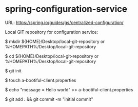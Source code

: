 # spring-configuration-service

URL: https://spring.io/guides/gs/centralized-configuration/

Local GIT repository for configuration service:

$ mkdir ${HOME}/Desktop/local-git-repository or %HOMEPATH%/Desktop/local-git-repository

$ cd ${HOME}/Desktop/local-git-repository or %HOMEPATH%/Desktop/local-git-repository

$ git init

$ touch a-bootiful-client.properties

$ echo "message = Hello world" >> a-bootiful-client.properties

$ git add . && git commit -m "initial commit"



